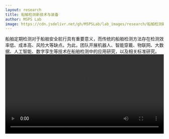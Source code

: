 ```yaml
---
layout: research
title: 船舶检测新技术与装备
author: MSPS Lab
image: https://cdn.jsdelivr.net/gh/MSPSLab/lab_images/research/船舶检测新技术与装备_pic_1.png
---
```


船舶定期检测对于船舶安全航行具有重要意义，而传统的船舶检测方法存在检测效率低、成本高、风险大等缺点。为此，团队开展机器人、智能穿戴、物联网、大数据、人工智能、数字孪生等技术在船舶检测中的应用研究，以及相关标准研究。
<br>
<video id="video" controls="" preload="auto" style="width: 100%;">
    <source id="mp4" src="https://cdn.jsdelivr.net/gh/MSPSLab/lab_docs/others/船舶检测新技术与装备_pic_2.mp4" type="video/mp4">
</video>

